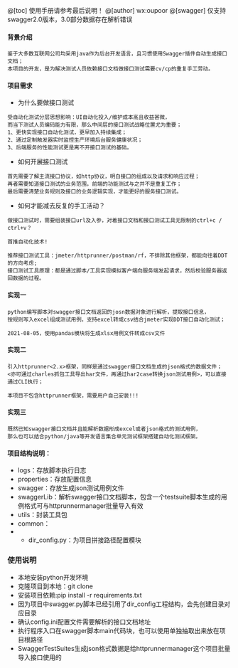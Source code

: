 @[toc] 使用手册请参考最后说明！
@[author] wx:oupoor
@[swagger] 仅支持swagger2.0版本，3.0部分数据存在解析错误
#### 背景介绍
```
鉴于大多数互联网公司均采用java作为后台开发语言，且习惯使用Swagger插件自动生成接口文档；
本项目的开发，是为解决测试人员依赖接口文档做接口测试需要cv/cp的重复手工劳动。
```
#### 项目需求
- 为什么要做接口测试
```
受自动化测试分层思想影响：UI自动化投入/维护成本高且收益甚微，
而当下测试人员编码能力有限，那么中间层的接口测试战略位置尤为重要；
1、更快实现接口自动化测试，更早加入持续集成；
2、通过定制触发器实时监控生产环境后台服务健康状况；
3、后端服务的性能测试更是离不开接口测试的基础。
```
- 如何开展接口测试
```
首先需要了解主流接口协议，如http协议，明白接口的组成以及请求和响应过程；
再者需要知道接口测试的业务范围，前端的功能测试与之并不是重复工作；
最后需要清楚业务规则及接口的业务逻辑实现，才能更好的服务接口测试。
```
- 如何才能减去反复的手工活动？
```
做接口测试时，需要组装接口url及入参，对着接口文档和接口测试工具无限制的ctrl+c / ctrl+v？

首推自动化技术!

推荐接口测试工具：jmeter/httprunner/postman/rf，不排除其他框架，都能向往着DDT的方向考虑;
接口测试工具原理：都是通过脚本/工具实现模拟客户端向服务端发起请求，然后校验服务器返回数据的过程。
```
#### 实现一
```
python编写脚本对swagger接口文档返回的josn数据对象进行解析，提取接口信息，
按规则写入excel组成测试用例，支持excel转成csv结合jmeter实现DDT接口自动化测试；

2021-08-05，使用pandas模块将生成xlsx用例文件转成csv文件
```
#### 实现二
```
引入httprunner<2.x>框架，同样是通过swagger接口文档生成的json格式的数据文件；
<亦可通过charles抓包工具导出har文件，再通过har2case转换json测试用例>，可以直接通过CLI执行；

本项目不包含httprunner框架，需要用户自己安装!!!
```
#### 实现三
```
既然已知swagger接口文档并且能解析数据形成excel或者json格式的测试用例，
那么也可以结合python/java等开发语言集合单元测试框架搭建自动化测试框架。
```
#### 项目结构说明：
- logs：存放脚本执行日志
- properties：存放配置信息
- swagger：存放生成json测试用例文件
- swaggerLib：解析swagger接口文档脚本，包含一个testsuite脚本生成的用例格式可与httprunnermanager批量导入有效
- utils：封装工具包
- common：
- - dir_config.py：为项目拼接路径配置模块

### 使用说明
- 本地安装python开发环境
- 克隆项目到本地：git clone
- 安装项目依赖:pip install -r requirements.txt
- 因为项目中swagger.py脚本已经引用了dir_config工程结构，会先创建目录对应目录
- 确认config.ini配置文件需要解析的接口文档地址
- 执行程序入口在swagger脚本main代码块，也可以使用单独抽取出来放在项目根路径
- SwaggerTestSuites生成json格式数据是给httprunnermanager这个项目批量导入接口使用的